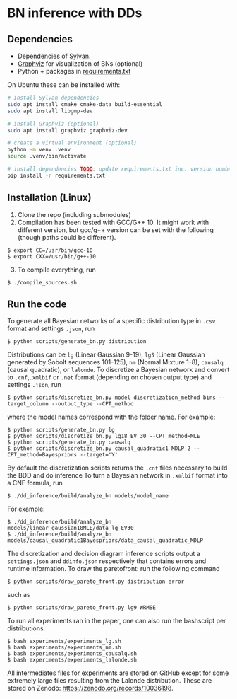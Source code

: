 # BN inference with DDs

## Dependencies

- Dependencies of [Sylvan](https://github.com/trolando/sylvan).
- [Graphviz](https://graphviz.org/) for visualization of BNs (optional)
- Python + packages in [requirements.txt](requirements.txt)

On Ubuntu these can be installed with:

```bash
# install Sylvan dependencies
sudo apt install cmake cmake-data build-essential
sudo apt install libgmp-dev

# install Graphviz (optional)
sudo apt install graphviz graphviz-dev

# create a virtual environment (optional)
python -m venv .venv
source .venv/bin/activate

# install dependencies TODO: update requirements.txt inc. version numbers
pip install -r requirements.txt
```


## Installation (Linux)

1. Clone the repo (including submodules)
2. Compilation has been tested with GCC/G++ 10. It might work with different version, but gcc/g++ version can be set with the following (though paths could be different).

```shell
$ export CC=/usr/bin/gcc-10
$ export CXX=/usr/bin/g++-10
```

3. To compile everything, run

```shell
$ ./compile_sources.sh
```

## Run the code

To generate all Bayesian networks of a specific distribution type in `.csv` format and settings `.json`, run

```shell
$ python scripts/generate_bn.py distribution
```
Distributions can be `lg` (Linear Gaussian 9-19), `lgS` (Linear Gaussian generated by Sobolt sequences 101-125), `nm` (Normal Mixture 1-8), `causalq` (causal quadratic), or `lalonde`. 
To discretize a Bayesian network and convert to `.cnf`,`.xmlbif` or `.net` format (depending on chosen output type) and settings `.json`, run

```shell
$ python scripts/discretize_bn.py model discretization_method bins --target_column --output_type --CPT_method
```
where the model names correspond with the folder name. For example:

```shell
$ python scripts/generate_bn.py lg 
$ python scripts/discretize_bn.py lg18 EV 30 --CPT_method=MLE 
$ python scripts/generate_bn.py causalq 
$ python scripts/discretize_bn.py causal_quadratic1 MDLP 2 --CPT_method=Bayespriors --target='Y' 
```
By default the discretization scripts returns the `.cnf` files necessary to build the BDD and do inference
To turn a Bayesian network in `.xmlbif` format into a CNF formula, run

```shell
$ ./dd_inference/build/analyze_bn models/model_name
```
For example:
```shell
$ ./dd_inference/build/analyze_bn models/linear_gaussian18MLE/data_lg_EV30
$ ./dd_inference/build/analyze_bn models/causal_quadratic1Bayespriors/data_causal_quadratic_MDLP
```

The discretization and decision diagram inference scripts output a `settings.json` and `ddinfo.json` respectively that contains errors and runtime information.
To draw the paretofront: run the following command

```shell
$ python scripts/draw_pareto_front.py distribution error
```
such as 
```shell
$ python scripts/draw_pareto_front.py lg9 WRMSE
```
To run all experiments ran in the paper, one can also run the bashscript per distributions:
```shell
$ bash experiments/experiments_lg.sh
$ bash experiments/experiments_nm.sh
$ bash experiments/experiments_causalq.sh
$ bash experiments/experiments_lalonde.sh
```

All intermediates files for experiments are stored on GitHub except for some extremely large files resulting from the Lalonde distribution. These are stored on Zenodo: https://zenodo.org/records/10036198.
